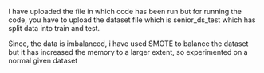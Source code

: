 I have uploaded the file in which code has been run but for running the code, you have to upload the dataset file which is senior_ds_test which has split data into train and test. 

Since, the data is imbalanced, i have used SMOTE to balance the dataset but it has increased the memory to a larger extent, so experimented on a normal given dataset
